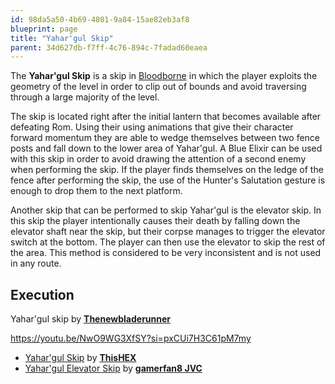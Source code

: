 ```yaml
---
id: 98da5a50-4b69-4801-9a84-15ae82eb3af8
blueprint: page
title: "Yahar'gul Skip"
parent: 34d627db-f7ff-4c76-894c-7fadad60eaea
---
```

The **Yahar'gul Skip** is a skip in [Bloodborne](/bloodborne) in which the player exploits the geometry of the level in order to clip out of bounds and avoid traversing through a large majority of the level.

The skip is located right after the initial lantern that becomes available after defeating Rom. Using their using animations that give their character forward momentum they are able to wedge themselves between two fence posts and fall down to the lower area of Yahar'gul. A Blue Elixir can be used with this skip in order to avoid drawing the attention of a second enemy when performing the skip. If the player finds themselves on the ledge of the fence after performing the skip, the use of the Hunter's Salutation gesture is enough to drop them to the next platform.

Another skip that can be performed to skip Yahar'gul is the elevator skip. In this skip the player intentionally causes their death by falling down the elevator shaft near the skip, but their corpse manages to trigger the elevator switch at the bottom. The player can then use the elevator to skip the rest of the area. This method is considered to be very inconsistent and is not used in any route.

## Execution

Yahar'gul skip by [**Thenewbladerunner**](https://www.youtube.com/@thenewbladerunner)

https://youtu.be/NwO9WG3XfSY?si=pxCUi7H3C61pM7my

- [Yahar'gul Skip](https://www.youtube.com/watch?v=7yBYDge5-2c) by [**ThisHEX**](https://www.youtube.com/channel/UCgmq4h643S5tc6_qPYdUIgw)
- [Yahar'gul Elevator Skip](https://www.youtube.com/watch?v=R44IuYOG2jQ) by [**gamerfan8 JVC**](https://www.youtube.com/channel/UC9TXzXBJqCUxLiGsNCzfjTw)
